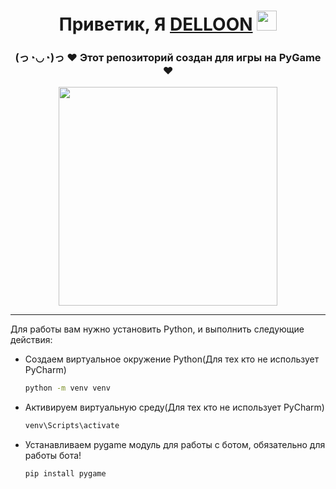 <h1 align="center">Приветик, Я <a href="https://vk.com/delloon" target="_blank">DELLOON</a> 
<img src="https://github.com/blackcater/blackcater/raw/main/images/Hi.gif" height="32"/></h1>
<h3 align="center">(っ◔◡◔)っ ♥ Этот репозиторий создан для игры на PyGame ♥</h3>
<div align="center">
<img src="https://i.pinimg.com/originals/55/4b/0c/554b0c1fa7871f49d1bc8c97a928c154.gif" height="350"/>
</div>
<hr>
<p>Для работы вам нужно установить Python, и выполнить следующие действия:</p>

* Создаем виртуальное окружение Python(Для тех кто не использует PyCharm)
  ```sh
  python -m venv venv
  ```
* Активируем виртуальную среду(Для тех кто не использует PyCharm)
  ```sh
  venv\Scripts\activate
  ```
* Устанавливаем pygame модуль для работы с ботом, обязательно для работы бота!
  ```sh
  pip install pygame
  ```

